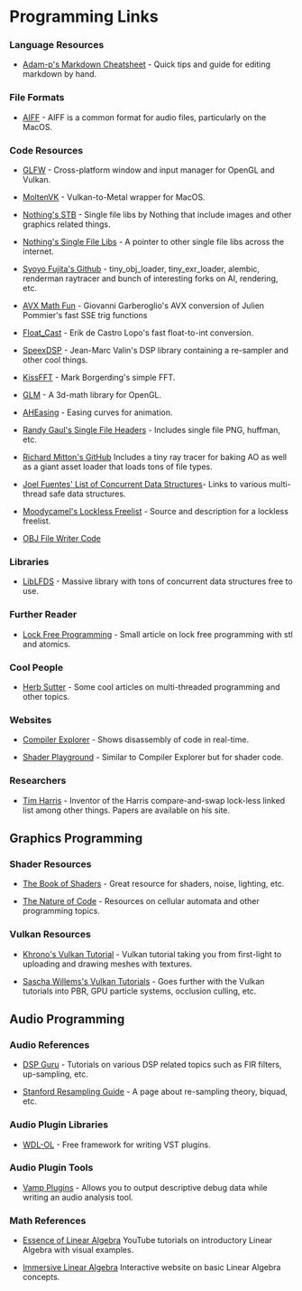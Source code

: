 # Programming Links

### Language Resources

- [Adam-p's Markdown Cheatsheet](https://github.com/adam-p/markdown-here/wiki/Markdown-Cheatsheet) - Quick tips and guide for editing markdown by hand.

### File Formats

- [AIFF](http://muratnkonar.com/aiff/index.html) - AIFF is a common format for audio files, particularly on the MacOS.

### Code Resources

- [GLFW](http://www.glfw.org/) - Cross-platform window and input manager for OpenGL and Vulkan.

- [MoltenVK](https://github.com/KhronosGroup/MoltenVK) - Vulkan-to-Metal wrapper for MacOS.

- [Nothing's STB](https://github.com/nothings/stb) - Single file libs by Nothing that include images and other graphics related things.

- [Nothing's Single File Libs](https://github.com/nothings/single_file_libs) - A pointer to other single file libs across the internet.

- [Syoyo Fujita's Github](https://github.com/syoyo/tinyobjloader) - tiny_obj_loader, tiny_exr_loader, alembic, renderman raytracer and bunch of interesting forks on AI, rendering, etc.

- [AVX Math Fun](http://software-lisc.fbk.eu/avx_mathfun/) - Giovanni Garberoglio's AVX conversion of Julien Pommier's fast SSE trig functions

- [Float_Cast](https://github.com/erikd/libsamplerate/blob/master/src/float_cast.h) - Erik de Castro Lopo's fast float-to-int conversion.

- [SpeexDSP](https://github.com/xiph/speexdsp) - Jean-Marc Valin's DSP library containing a re-sampler and other cool things.

- [KissFFT](https://github.com/bazaar-projects/kissfft) - Mark Borgerding's simple FFT.

- [GLM](https://glm.g-truc.net/0.9.8/index.html) - A 3d-math library for OpenGL.

- [AHEasing](https://github.com/warrenm/AHEasing) - Easing curves for animation.

- [Randy Gaul's Single File Headers](https://github.com/RandyGaul/tinyheaders) - Includes single file PNG, huffman, etc.

- [Richard Mitton's GitHub](https://github.com/rmitton) Includes a tiny ray tracer for baking AO as well as a giant asset loader that loads tons of file types.

- [Joel Fuentes' List of Concurrent Data Structures](https://github.com/jfuentes/concurrent-data-structures)- Links to various multi-thread safe data structures.

- [Moodycamel's Lockless Freelist](http://moodycamel.com/blog/2014/solving-the-aba-problem-for-lock-free-free-lists) - Source and description for a lockless freelist.

- [OBJ File Writer Code](https://people.sc.fsu.edu/~jburkardt/cpp_src/obj_io/obj_io.html)

### Libraries

- [LibLFDS](http://liblfds.org/) - Massive library with tons of concurrent data structures free to use.

### Further Reader

- [Lock Free Programming](https://www.infoq.com/news/2014/10/cpp-lock-free-programming) - Small article on lock free programming with stl and atomics.

### Cool People

- [Herb Sutter](https://herbsutter.com/) - Some cool articles on multi-threaded programming and other topics.

### Websites

- [Compiler Explorer](https://godbolt.org/) - Shows disassembly of code in real-time.

- [Shader Playground](http://shader-playground.timjones.io/) - Similar to Compiler Explorer but for shader code.

### Researchers

- [Tim Harris](https://timharris.uk/) - Inventor of the Harris compare-and-swap lock-less linked list among other things. Papers are available on his site.

## Graphics Programming

### Shader Resources

- [The Book of Shaders](https://thebookofshaders.com/) - Great resource for shaders, noise, lighting, etc.

- [The Nature of Code](http://natureofcode.com/book/) - Resources on cellular automata and other programming topics.

### Vulkan Resources

- [Khrono's Vulkan Tutorial](https://vulkan-tutorial.com/Introduction) - Vulkan tutorial taking you from first-light to uploading and drawing meshes with textures.

- [Sascha Willems's Vulkan Tutorials](https://github.com/SaschaWillems/Vulkan) - Goes further with the Vulkan tutorials into PBR, GPU particle systems, occlusion culling, etc.

## Audio Programming

### Audio References

- [DSP Guru](https://dspguru.com/) - Tutorials on various DSP related topics such as FIR filters, up-sampling, etc.

- [Stanford Resampling Guide](https://ccrma.stanford.edu/~jos/resample/) - A page about re-sampling theory, biquad, etc.

### Audio Plugin Libraries

- [WDL-OL](https://github.com/olilarkin/wdl-ol) - Free framework for writing VST plugins.

### Audio Plugin Tools

- [Vamp Plugins](https://www.vamp-plugins.org/) - Allows you to output descriptive debug data while writing an audio analysis tool.

### Math References

- [Essence of Linear Algebra](https://www.youtube.com/playlist?list=PLZHQObOWTQDPD3MizzM2xVFitgF8hE_ab) YouTube tutorials on introductory Linear Algebra with visual examples.

- [Immersive Linear Algebra](http://immersivemath.com/ila/index.html) Interactive website on basic Linear Algebra concepts.
